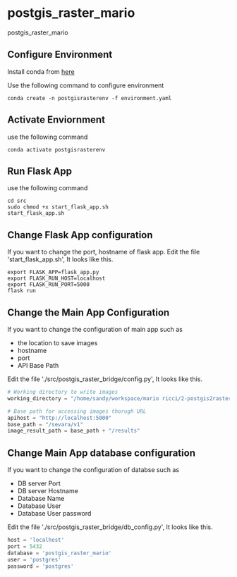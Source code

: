 # postgis_raster_mario
postgis_raster_mario


## Configure Environment
Install conda from [here](https://www.anaconda.com/products/individual)
  
Use the following command to configure environment
```shell script
conda create -n postgisrasterenv -f environment.yaml
```

## Activate Enviornment
use the following command
```shell script
conda activate postgisrasterenv
```

## Run Flask App
use the following command
```shell script
cd src
sudo chmod +x start_flask_app.sh
start_flask_app.sh
```

## Change Flask App configuration
If you want to change the port, hostname of flask app. 
Edit the file 'start_flask_app.sh', It looks like this.
```shell script
export FLASK_APP=flask_app.py
export FLASK_RUN_HOST=localhost
export FLASK_RUN_PORT=5000
flask run
```

## Change the Main App Configuration
If you want to change the configuration of main app such as 
- the location to save images
- hostname
- port
- API Base Path
  
Edit the file './src/postgis_raster_bridge/config.py', It looks like this.
```python
# Working directory to write images
working_directory = "/home/sandy/workspace/mario ricci/2-postgis2raster-sud-v2/image_store/"

# Base path for accessing images thorugh URL
apihost = "http://localhost:5000"
base_path = "/sevara/v1"
image_result_path = base_path + "/results"
```

## Change Main App database configuration
If you want to change the configuration of databse such as 
- DB server Port
- DB server Hostname
- Database Name
- Database User
- Database User password  

Edit the file './src/postgis_raster_bridge/db_config.py', It looks like this.
```python
host = 'localhost'
port = 5432
database = 'postgis_raster_mario'
user = 'postgres'
password = 'postgres'
```